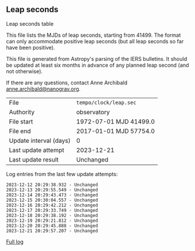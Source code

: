
## Leap seconds

Leap seconds table

This file lists the MJDs of leap seconds, starting from 41499.
The format can only accommodate positive leap seconds (but all
leap seconds so far have been positive).

This file is generated from Astropy's parsing of the IERS
bulletins. It should be updated at least six months in advance
of any planned leap second (and not otherwise).

If there are any questions, contact Anne Archibald
<anne.archibald@nanograv.org>.

|     |     |
|:--- |:--- |
| File | `tempo/clock/leap.sec` |
| Authority | observatory |
| File start | 1972-07-01 MJD 41499.0 |
| File end | 2017-01-01 MJD 57754.0 |
| Update interval (days) | 0 |
| Last update attempt | 2023-12-21 |
| Last update result | Unchanged |

Log entries from the last few update attempts:
```
2023-12-12 20:29:38.932 - Unchanged
2023-12-13 20:29:55.549 - Unchanged
2023-12-14 20:29:43.473 - Unchanged
2023-12-15 20:30:04.557 - Unchanged
2023-12-16 20:29:42.212 - Unchanged
2023-12-17 20:29:33.749 - Unchanged
2023-12-18 20:29:38.192 - Unchanged
2023-12-19 20:29:21.812 - Unchanged
2023-12-20 20:29:45.888 - Unchanged
2023-12-21 20:29:57.207 - Unchanged
```
[Full log](https://raw.githubusercontent.com/ipta/pulsar-clock-corrections/main/log/tempo/clock/leap.sec.log)
